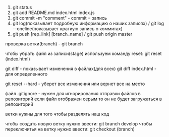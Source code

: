 1. git status
2. git add README.md index.html index.js
3. git commit -m "comment" - commit = запись
4. git log(показывает подробную информацию о наших записях) / git log --oneline(показывает краткую запись о коммитах)
5. git push [rep_link] [branch_name] / git push origin master 

проверка ветки(branch) - git branch

чтобы убрать файл из записи(stage) используем команду reset:
git reset (index.html)

git diff - показывает изменения в файлах(для всех)
git diff index.html - для определенного

git reset --hard - уберет все изменения или вернет все на место 

файл .gitignore - нужен для игнорирования отправки файлов в репозиторий 
если файл отображен серым то он не будет загружаться в репозиторий



ветки нужны для того чтобы разделять наш код

чтобы создать новую ветку нужно ввести: git branch develop
чтобы переключитья на ветку нужно ввести: git checkout (branch)